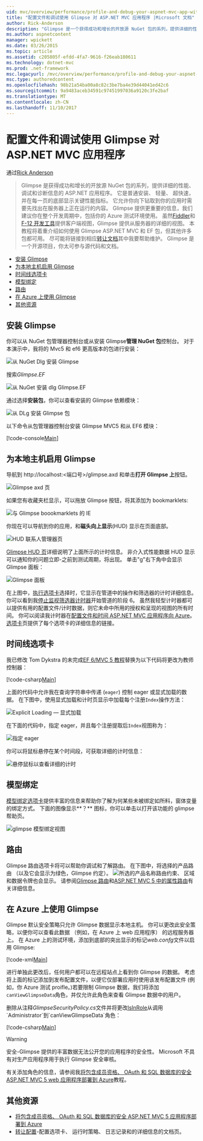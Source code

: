 ```yaml
---
uid: mvc/overview/performance/profile-and-debug-your-aspnet-mvc-app-with-glimpse
title: "配置文件和调试使用 Glimpse 对 ASP.NET MVC 应用程序 |Microsoft 文档"
author: Rick-Anderson
description: "Glimpse 是一个获得成功和增长的开放源 NuGet 包的系列，提供详细的性能、 调试和诊断信息的 ASP.NET..."
ms.author: aspnetcontent
manager: wpickett
ms.date: 03/26/2015
ms.topic: article
ms.assetid: c205805f-efdd-4fa7-9616-f26eab180611
ms.technology: dotnet-mvc
ms.prod: .net-framework
msc.legacyurl: /mvc/overview/performance/profile-and-debug-your-aspnet-mvc-app-with-glimpse
msc.type: authoredcontent
ms.openlocfilehash: 98b21a54ba00a8c82c3be7ba4e39d44041ed42c6
ms.sourcegitcommit: 9a9483aceb34591c97451997036a9120c3fe2baf
ms.translationtype: MT
ms.contentlocale: zh-CN
ms.lasthandoff: 11/10/2017
---
```

<a name="profile-and-debug-your-aspnet-mvc-app-with-glimpse"></a>配置文件和调试使用 Glimpse 对 ASP.NET MVC 应用程序
====================
通过[Rick Anderson](https://github.com/Rick-Anderson)

> Glimpse 是获得成功和增长的开放源 NuGet 包的系列，提供详细的性能、 调试和诊断信息的 ASP.NET 应用程序。 它是普通安装、 轻量、 超快速，并在每一页的底部显示关键性能指标。 它允许你向下钻取到你的应用时需要先找出在服务器上正在运行的内容。 Glimpse 提供更重要的信息，我们建议你在整个开发周期中，包括你的 Azure 测试环境使用。 虽然[Fiddler](http://www.telerik.com/fiddler)和[F-12 开发工具](https://msdn.microsoft.com/en-us/library/ie/gg589512(v=vs.85).aspx)提供客户端视图，Glimpse 提供从服务器的详细的视图。 本教程将着重介绍如何使用 Glimpse ASP.NET MVC 和 EF 包，但其他许多包都可用。 尽可能将链接到相应[转让文档](http://getglimpse.com/Docs/)其中我要帮助维护。 Glimpse 是一个开源项目，你太可参与源代码和文档。


- [安装 Glimpse](#ig)
- [为本地主机启用 Glimpse](#eg)
- [时间线选项卡](#Time)
- [模型绑定](#mb)
- [路由](#route)
- [在 Azure 上使用 Glimpse](#da)
- [其他资源](#addRes)

<a id="ig"></a>
## <a name="installing-glimpse"></a>安装 Glimpse

你可以从 NuGet 包管理器控制台或从安装 Glimpse**管理 NuGet 包**控制台。 对于本演示中，我将的 Mvc5 和 ef6 更高版本的包进行安装：

![从 NuGet Dlg 安装 Glimpse](profile-and-debug-your-aspnet-mvc-app-with-glimpse/_static/image1.png)

搜索*Glimpse.EF*

![从 NuGet 安装 dlg Glimpse.EF](profile-and-debug-your-aspnet-mvc-app-with-glimpse/_static/image2.png)

通过选择**安装包**，你可以查看安装的 Glimpse 依赖模块：

![从 DLg 安装 Glimpse 包](profile-and-debug-your-aspnet-mvc-app-with-glimpse/_static/image3.png)

以下命令从包管理器控制台安装 Glimpse MVC5 和从 EF6 模块：

[!code-console[Main](profile-and-debug-your-aspnet-mvc-app-with-glimpse/samples/sample1.cmd)]

<a id="eg"></a>
## <a name="enable-glimpse-for-localhost"></a>为本地主机启用 Glimpse

导航到 http://localhost:&lt;端口号&gt;/glimpse.axd 和单击**打开 Glimpse 上**按钮。

![Glimpse axd 页](profile-and-debug-your-aspnet-mvc-app-with-glimpse/_static/image4.png)

如果您有收藏夹栏显示，可以拖放 Glimpse 按钮，将其添加为 bookmarklets:

![与 Glimpse boookmarklets 的 IE](profile-and-debug-your-aspnet-mvc-app-with-glimpse/_static/image5.png)

你现在可以导航到你的应用，和**磁头向上显示**(HUD) 显示在页面底部。

![HUD 联系人管理器页](profile-and-debug-your-aspnet-mvc-app-with-glimpse/_static/image6.png)

[Glimpse HUD 页](http://getglimpse.com/Docs/Heads-up-Display)详细说明了上面所示的计时信息。 非介入式性能数据 HUD 显示可以通知你的问题立即-之前到测试周期，将出现。 单击&quot;g&quot;右下角中会显示 Glimpse 面板：

![Glimpse 面板](profile-and-debug-your-aspnet-mvc-app-with-glimpse/_static/image7.png)

在上图中，[执行选项卡](http://getglimpse.com/Docs/Execution-Tab)选择时，它显示在管道中的操作和筛选器的计时详细信息。 你可以看到我[停止监视筛选器计时器](http://www.nuget.org/packages/StopWatch/)开始管道的阶段 6。 虽然我轻型计时器都可以提供有用的配置文件/计时数据，则它未命中所用的授权和呈现的视图的所有时间。 你可以阅读我计时器在[配置文件和时间 ASP.NET MVC 应用程序向 Azure](https://blogs.msdn.com/b/webdev/archive/2014/07/29/profile-and-time-your-asp-net-mvc-app-all-the-way-to-azure.aspx)。 [选项卡](http://getglimpse.com/Docs/Tabs)页提供了每个选项卡的详细信息的链接。

<a id="Time"></a>
## <a name="the-timeline-tab"></a>时间线选项卡

我已修改 Tom Dykstra 的未完成[EF 6/MVC 5 教程](../getting-started/getting-started-with-ef-using-mvc/creating-an-entity-framework-data-model-for-an-asp-net-mvc-application.md)替换为以下代码将更改为教师控制器：

[!code-csharp[Main](profile-and-debug-your-aspnet-mvc-app-with-glimpse/samples/sample2.cs?highlight=1,20-31)]

上面的代码中允许我在查询字符串中传递 (`eager`) 控制 eager 或显式加载的数据。 在下图中，使用显式加载和计时页显示中加载每个注册`Index`操作方法：

![Explicit Loading — 显式加载](profile-and-debug-your-aspnet-mvc-app-with-glimpse/_static/image8.png)

在下面的代码中，指定 eager，并且每个注册提取后`Index`视图称为：

![指定 eager](profile-and-debug-your-aspnet-mvc-app-with-glimpse/_static/image9.png)

你可以将鼠标悬停在某个时间段，可获取详细的计时信息：

![悬停鼠标以查看详细的计时](profile-and-debug-your-aspnet-mvc-app-with-glimpse/_static/image10.png)

<a id="mb"></a>
## <a name="model-binding"></a>模型绑定

[模型绑定选项卡](http://getglimpse.com/Docs/Model-Binding-Tab)提供丰富的信息来帮助你了解为何某些未被绑定如所料，窗体变量的绑定方式。 下面的图像显示**？** 图标，你可以单击以打开该功能的 glimpse 帮助页。

![glimpse 模型绑定视图](profile-and-debug-your-aspnet-mvc-app-with-glimpse/_static/image11.png)

<a id="route"></a>
## <a name="routes"></a>路由

 Glimpse 路由选项卡将可以帮助你调试和了解路由。 在下图中，将选择的产品路由 （以及它会显示为绿色，Glimpse 约定）。 ![所选的产品名称](profile-and-debug-your-aspnet-mvc-app-with-glimpse/_static/image12.png)路由约束、 区域和数据令牌也会显示。 请参阅[Glimpse 路由](http://getglimpse.com/Docs/Routes-Tab)和[ASP.NET MVC 5 中的属性路由](https://blogs.msdn.com/b/webdev/archive/2013/10/17/attribute-routing-in-asp-net-mvc-5.aspx)有关详细信息。 

<a id="da"></a>
## <a name="using-glimpse-on-azure"></a>在 Azure 上使用 Glimpse

Glimpse 默认安全策略只允许 Glimpse 数据显示本地主机。 你可以更改此安全策略，以便你可以查看此数据 （例如，在 Azure 上 web 应用程序） 的远程服务器上。 在 Azure 上的测试环境，添加到底部的突出显示的标记*web.confg*文件以启用 Glimpse:

[!code-xml[Main](profile-and-debug-your-aspnet-mvc-app-with-glimpse/samples/sample3.xml?highlight=2-6)]

进行单独此更改后，任何用户都可以在远程站点上看到你 Glimpse 的数据。 考虑将上面的标记添加到发布配置文件，以便它仅部署应用时使用该发布配置文件 (例如，你 Azure 测试 proifle。)若要限制 Glimpse 数据，我们将添加`canViewGlimpseData`角色，并仅允许此角色来查看 Glimpse 数据中的用户。

删除从注释*GlimpseSecurityPolicy.cs*文件并将更改[IsInRole](https://msdn.microsoft.com/en-us/library/system.security.principal.iprincipal.isinrole(v=vs.110).aspx)从调用`Administrator`到`canViewGlimpseData`角色：

[!code-csharp[Main](profile-and-debug-your-aspnet-mvc-app-with-glimpse/samples/sample4.cs?highlight=6)]

> [!WARNING]
> 安全-Glimpse 提供的丰富数据无法公开您的应用程序的安全性。 Microsoft 不具有对生产应用程序用于执行 Glimpse 安全审核。


有关添加角色的信息，请参阅我[将包含成员资格、 OAuth 和 SQL 数据库的安全 ASP.NET MVC 5 web 应用程序部署到 Azure](https://azure.microsoft.com/en-us/documentation/articles/web-sites-dotnet-deploy-aspnet-mvc-app-membership-oauth-sql-database/)教程。

<a id="addRes"></a>
## <a name="additional-resources"></a>其他资源

- [将包含成员资格、 OAuth 和 SQL 数据库的安全 ASP.NET MVC 5 应用程序部署到 Azure](https://azure.microsoft.com/en-us/documentation/articles/web-sites-dotnet-deploy-aspnet-mvc-app-membership-oauth-sql-database/)
- [转让配置](http://getglimpse.com/Docs/Configuration)-配置选项卡、 运行时策略、 日志记录和的详细信息的文档页。

